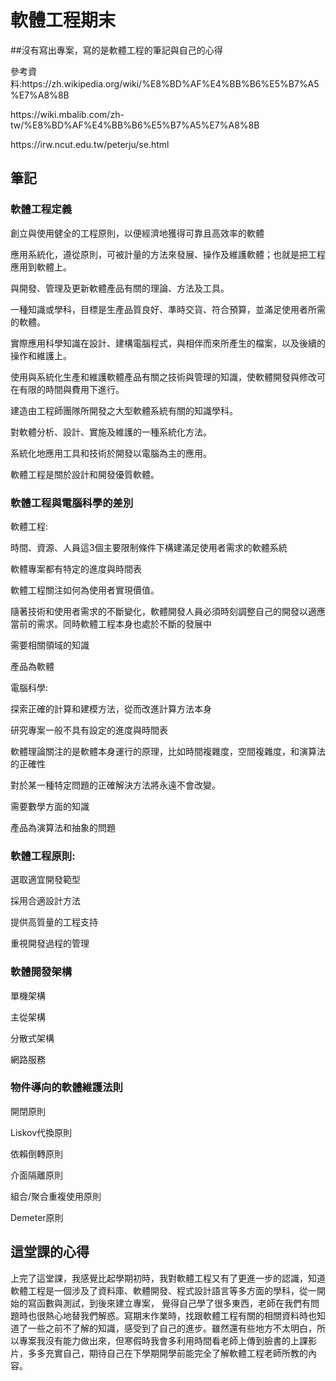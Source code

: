 <h1>軟體工程期末</h1>
<p>##沒有寫出專案，寫的是軟體工程的筆記與自己的心得</p>
<p>參考資料:https://zh.wikipedia.org/wiki/%E8%BD%AF%E4%BB%B6%E5%B7%A5%E7%A8%8B</p>
<p>https://wiki.mbalib.com/zh-tw/%E8%BD%AF%E4%BB%B6%E5%B7%A5%E7%A8%8B</p>
<p>https://irw.ncut.edu.tw/peterju/se.html</p>
<h2>筆記</h2>
<h3>軟體工程定義</h3>
<p>創立與使用健全的工程原則，以便經濟地獲得可靠且高效率的軟體</p>
<p>應用系統化，遵從原則，可被計量的方法來發展、操作及維護軟體；也就是把工程應用到軟體上。</p>
<p>與開發、管理及更新軟體產品有關的理論、方法及工具。</p>
<p>一種知識或學科，目標是生產品質良好、準時交貨、符合預算，並滿足使用者所需的軟體。</p>
<p>實際應用科學知識在設計、建構電腦程式，與相伴而來所產生的檔案，以及後續的操作和維護上。</p>
<p>使用與系統化生產和維護軟體產品有關之技術與管理的知識，使軟體開發與修改可在有限的時間與費用下進行。</p>
<p>建造由工程師團隊所開發之大型軟體系統有關的知識學科。</p>
<p>對軟體分析、設計、實施及維護的一種系統化方法。</p>
<p>系統化地應用工具和技術於開發以電腦為主的應用。</p>
<p>軟體工程是關於設計和開發優質軟體。</p>

<h3>軟體工程與電腦科學的差別</h3>
<p>軟體工程:</p>
<p>時間、資源、人員這3個主要限制條件下構建滿足使用者需求的軟體系統</p>
<p>軟體專案都有特定的進度與時間表</p>
<p>軟體工程關注如何為使用者實現價值。</p>
<p>隨著技術和使用者需求的不斷變化，軟體開發人員必須時刻調整自己的開發以適應當前的需求。同時軟體工程本身也處於不斷的發展中</p>
<p>需要相關領域的知識</p>
<p>產品為軟體</p>
<p>電腦科學:</p>
<p>探索正確的計算和建模方法，從而改進計算方法本身</p>
<p>研究專案一般不具有設定的進度與時間表</p>
<p>軟體理論關注的是軟體本身運行的原理，比如時間複雜度，空間複雜度，和演算法的正確性</p>
<p>對於某一種特定問題的正確解決方法將永遠不會改變。</p>
<p>需要數學方面的知識</p>
<p>產品為演算法和抽象的問題</p>
<h3>軟體工程原則:</h3>
<p>選取適宜開發範型</p>
<p>採用合適設計方法</p>
<p>提供高質量的工程支持</p>
<p>重視開發過程的管理</p>
<h3>軟體開發架構</h3>
<p>單機架構</p>
<p>主從架構</p>
<p>分散式架構</p>
<p>網路服務</p>
<h3>物件導向的軟體維護法則</h3>
<p>開閉原則</p>
<p>Liskov代換原則</p>
<p>依賴倒轉原則</p>
<p>介面隔離原則</p>
<p>組合/聚合重複使用原則</p>
<p>Demeter原則</p>


  
  
<h2>這堂課的心得</h2>
<p>上完了這堂課，我感覺比起學期初時，我對軟體工程又有了更進一步的認識，知道軟體工程是一個涉及了資料庫、軟體開發、程式設計語言等多方面的學科，從一開始的寫函數與測試，到後來建立專案，
  覺得自己學了很多東西，老師在我們有問題時也很熱心地替我們解惑。寫期末作業時，找跟軟體工程有關的相關資料時也知道了一些之前不了解的知識，感受到了自己的進步。雖然還有些地方不太明白，所以專案我沒有能力做出來，但寒假時我會多利用時間看老師上傳到臉書的上課影片，多多充實自己，期待自己在下學期開學前能完全了解軟體工程老師所教的內容。</p>
